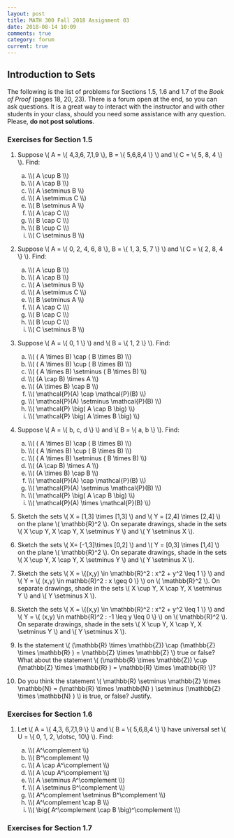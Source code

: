 ```yaml
---
layout: post
title: MATH 300 Fall 2018 Assignment 03
date: 2018-08-14 10:09
comments: true
category: forum
current: true
---
```


## Introduction to Sets

<div class="alert alert-info">
	The following is the list of problems for Sections 1.5, 1.6 and 1.7 of the <em>Book of Proof</em> (pages 18, 20, 23).  There is a forum open at the end, so you can ask questions.  It is a great way to interact with the instructor and with other students in your class, should you need some assistance with any question. Please, <strong>do not post solutions</strong>.
</div>

### Exercises for Section 1.5

1. Suppose \\( A = \\{ 4,3,6, 7,1,9 \\}, B = \\{ 5,6,8,4 \\} \\) and \\( C = \\{ 5, 8, 4 \\} \\).  Find:

	<ol type="a">
		<li> \\( A \cup B \\) </li>
		<li> \\( A \cap B \\) </li>
		<li> \\( A \setminus B \\) </li>
		<li> \\( A \setmimus C \\) </li>
		<li> \\( B \setminus A \\) </li>
		<li> \\( A \cap C \\) </li>
		<li> \\( B \cap C \\) </li>
		<li> \\( B \cup C \\) </li>
		<li> \\( C \setminus B \\) </li>
	</ol>

2. Suppose \\( A = \\{ 0, 2, 4, 6, 8 \\}, B = \\{ 1, 3, 5, 7 \\} \\) and \\( C = \\{ 2, 8, 4 \\} \\).  Find:

	<ol type="a">
		<li> \\( A \cup B \\) </li>
		<li> \\( A \cap B \\) </li>
		<li> \\( A \setminus B \\) </li>
		<li> \\( A \setmimus C \\) </li>
		<li> \\( B \setminus A \\) </li>
		<li> \\( A \cap C \\) </li>
		<li> \\( B \cap C \\) </li>
		<li> \\( B \cup C \\) </li>
		<li> \\( C \setminus B \\) </li>
	</ol>

3. Suppose \\( A = \\{ 0, 1 \\} \\) and \\( B = \\{ 1, 2 \\} \\).  Find:

	<ol type="a">
		<li> \\( ( A \times B) \cap ( B \times B) \\) </li>
		<li> \\( ( A \times B) \cup ( B \times B) \\) </li>
		<li> \\( ( A \times B) \setminus ( B \times B) \\) </li>
		<li> \\( (A \cap B) \times A \\) </li>
		<li> \\( (A \times B) \cap B \\) </li>
		<li> \\( \mathcal{P}(A) \cap \mathcal{P}(B) \\) </li>
		<li> \\( \mathcal{P}(A) \setminus \mathcal{P}(B) \\) </li>
		<li> \\( \mathcal{P} \big( A \cap B \big) \\) </li>
		<li> \\( \mathcal{P} \big( A \times B \big) \\) </li>
	</ol>

4.  Suppose \\( A = \\{ b, c, d \\} \\) and \\( B = \\{ a, b \\} \\).  Find:

	<ol type="a">
		<li> \\( ( A \times B) \cap ( B \times B) \\) </li>
		<li> \\( ( A \times B) \cup ( B \times B) \\) </li>
		<li> \\( ( A \times B) \setminus ( B \times B) \\) </li>
		<li> \\( (A \cap B) \times A \\) </li>
		<li> \\( (A \times B) \cap B \\) </li>
		<li> \\( \mathcal{P}(A) \cap \mathcal{P}(B) \\) </li>
		<li> \\( \mathcal{P}(A) \setminus \mathcal{P}(B) \\) </li>
		<li> \\( \mathcal{P} \big( A \cap B \big) \\) </li>
		<li> \\( \mathcal{P}(A) \times \mathcal{P}(B) \\) </li>
	</ol>

5. Sketch the sets \\( X = [1,3] \times [1,3] \\) and \\( Y = [2,4] \times [2,4] \\) on the plane \\( \mathbb{R}^2 \\).  On separate drawings, shade in the sets \\( X \cup Y, X \cap Y, X \setminus Y \\) and \\( Y \setminus X \\). 
6. Sketch the sets \\( X= [-1,3]\times [0,2] \\) and \\( Y = [0,3] \times [1,4] \\) on the plane \\( \mathbb{R}^2 \\).  On separate drawings, shade in the sets \\( X \cup Y, X \cap Y, X \setminus Y \\) and \\( Y \setminus X \\).
7. Sketch the sets \\( X = \\{(x,y) \in \mathbb{R}^2 : x^2 + y^2 \leq 1 \\} \\) and \\( Y = \\{ (x,y) \in mathbb{R}^2 : x \geq 0 \\} \\) on \\( \mathbb{R}^2 \\).  On separate drawings, shade in the sets \\( X \cup Y, X \cap Y, X \setminus Y \\) and \\( Y \setminus X \\).
8. Sketch the sets \\( X = \\{(x,y) \in \mathbb{R}^2 : x^2 + y^2 \leq 1 \\} \\) and \\( Y = \\{ (x,y) \in mathbb{R}^2 : -1 \leq y \leq 0 \\} \\) on \\( \mathbb{R}^2 \\).  On separate drawings, shade in the sets \\( X \cup Y, X \cap Y, X \setminus Y \\) and \\( Y \setminus X \\).
9. Is the statement \\( (\mathbb{R} \times \mathbb{Z}) \cap (\mathbb{Z} \times \mathbb{R} ) = \mathbb{Z} \times \mathbb{Z} \\) true or false?  What about the statement \\( (\mathbb{R} \times \mathbb{Z}) \cup (\mathbb{Z} \times \mathbb{R} ) = \mathbb{R} \times \mathbb{R} \\)?
10. Do you think the statement \\( \mathbb{R} \setminus \mathbb{Z} \times \mathbb{N} = (\mathbb{R} \times \mathbb{N} ) \setminus (\mathbb{Z} \times \mathbb{N} ) \\) is true, or false?  Justify.
 
### Exercises for Section 1.6

1. Let \\( A = \\{ 4,3, 6,7,1,9 \\} \\) and \\( B = \\{ 5,6,8,4 \\} \\) have universal set \\( U = \\{ 0, 1, 2, \dotsc, 10\\} \\).  Find:

	<ol type="a">
		<li> \\( A^\complement \\) </li>
		<li> \\( B^\complement \\) </li>
		<li> \\( A \cap A^\complement \\) </li>
		<li> \\( A \cup A^\complement \\) </li>
		<li> \\( A \setminus A^\complement \\) </li>
		<li> \\( A \setminus B^\complement \\) </li>
		<li> \\( A^\complement \setminus B^\complement \\) </li>
		<li> \\( A^\complement \cap B \\) </li>
		<li> \\( \big( A^\complement \cap B \big)^\complement \\) </li>
	</ol>


### Exercises for Section 1.7